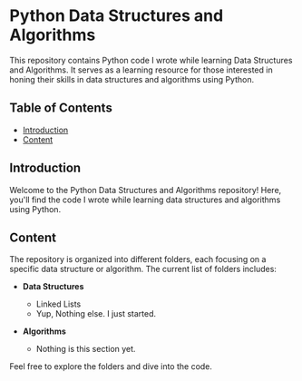 # Python Data Structures and Algorithms

This repository contains Python code I wrote while learning Data Structures and Algorithms. It serves as a learning resource for those interested in honing their skills in data structures and algorithms using Python.

## Table of Contents

- [Introduction](#introduction)
- [Content](#content)

## Introduction

Welcome to the Python Data Structures and Algorithms repository! Here, you'll find the code I wrote while learning data structures and algorithms using Python.

## Content

The repository is organized into different folders, each focusing on a specific data structure or algorithm. The current list of folders includes:

- **Data Structures**
  - Linked Lists
  - Yup, Nothing else. I just started.

- **Algorithms**
  - Nothing is this section yet.

Feel free to explore the folders and dive into the code. 
